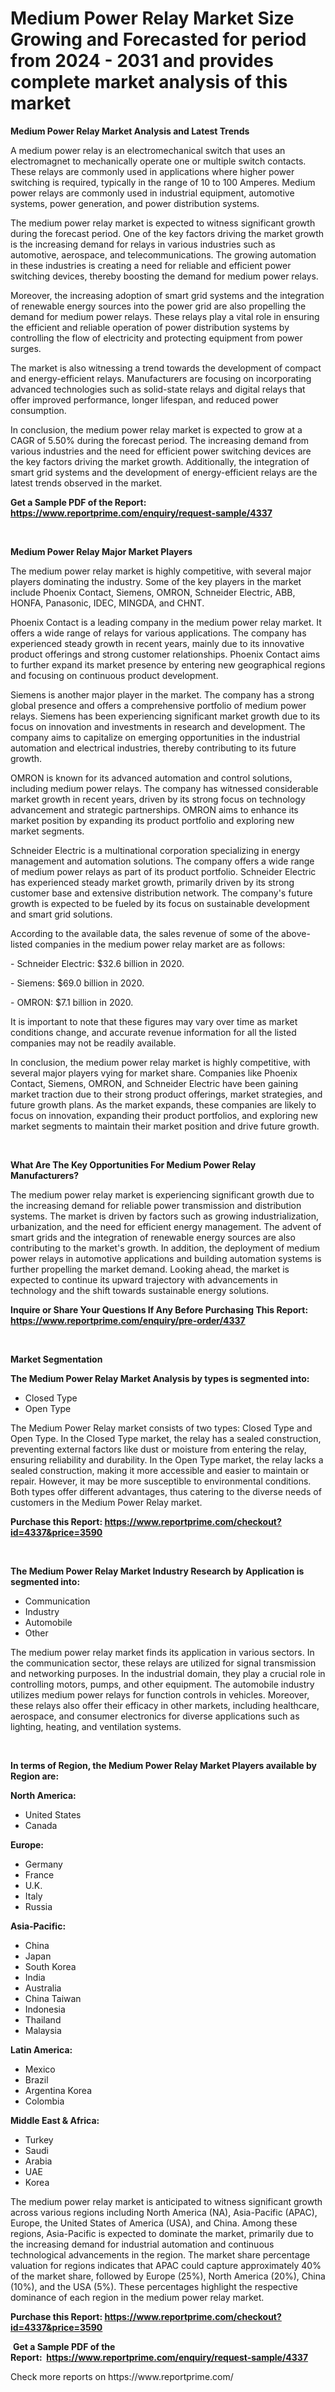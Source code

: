 <p><h1>Medium Power Relay Market Size Growing and Forecasted for period from 2024 - 2031 and provides complete market analysis of this market</h1></p><p><strong>Medium Power Relay Market Analysis and Latest Trends</strong></p>
<p><p>A medium power relay is an electromechanical switch that uses an electromagnet to mechanically operate one or multiple switch contacts. These relays are commonly used in applications where higher power switching is required, typically in the range of 10 to 100 Amperes. Medium power relays are commonly used in industrial equipment, automotive systems, power generation, and power distribution systems.</p><p>The medium power relay market is expected to witness significant growth during the forecast period. One of the key factors driving the market growth is the increasing demand for relays in various industries such as automotive, aerospace, and telecommunications. The growing automation in these industries is creating a need for reliable and efficient power switching devices, thereby boosting the demand for medium power relays.</p><p>Moreover, the increasing adoption of smart grid systems and the integration of renewable energy sources into the power grid are also propelling the demand for medium power relays. These relays play a vital role in ensuring the efficient and reliable operation of power distribution systems by controlling the flow of electricity and protecting equipment from power surges.</p><p>The market is also witnessing a trend towards the development of compact and energy-efficient relays. Manufacturers are focusing on incorporating advanced technologies such as solid-state relays and digital relays that offer improved performance, longer lifespan, and reduced power consumption.</p><p>In conclusion, the medium power relay market is expected to grow at a CAGR of 5.50% during the forecast period. The increasing demand from various industries and the need for efficient power switching devices are the key factors driving the market growth. Additionally, the integration of smart grid systems and the development of energy-efficient relays are the latest trends observed in the market.</p></p>
<p><strong>Get a Sample PDF of the Report:&nbsp; <a href="https://www.reportprime.com/enquiry/request-sample/4337">https://www.reportprime.com/enquiry/request-sample/4337</a></strong></p>
<p>&nbsp;</p>
<p><strong>Medium Power Relay Major Market Players</strong></p>
<p><p>The medium power relay market is highly competitive, with several major players dominating the industry. Some of the key players in the market include Phoenix Contact, Siemens, OMRON, Schneider Electric, ABB, HONFA, Panasonic, IDEC, MINGDA, and CHNT.</p><p>Phoenix Contact is a leading company in the medium power relay market. It offers a wide range of relays for various applications. The company has experienced steady growth in recent years, mainly due to its innovative product offerings and strong customer relationships. Phoenix Contact aims to further expand its market presence by entering new geographical regions and focusing on continuous product development.</p><p>Siemens is another major player in the market. The company has a strong global presence and offers a comprehensive portfolio of medium power relays. Siemens has been experiencing significant market growth due to its focus on innovation and investments in research and development. The company aims to capitalize on emerging opportunities in the industrial automation and electrical industries, thereby contributing to its future growth.</p><p>OMRON is known for its advanced automation and control solutions, including medium power relays. The company has witnessed considerable market growth in recent years, driven by its strong focus on technology advancement and strategic partnerships. OMRON aims to enhance its market position by expanding its product portfolio and exploring new market segments.</p><p>Schneider Electric is a multinational corporation specializing in energy management and automation solutions. The company offers a wide range of medium power relays as part of its product portfolio. Schneider Electric has experienced steady market growth, primarily driven by its strong customer base and extensive distribution network. The company's future growth is expected to be fueled by its focus on sustainable development and smart grid solutions.</p><p>According to the available data, the sales revenue of some of the above-listed companies in the medium power relay market are as follows:</p><p>- Schneider Electric: $32.6 billion in 2020.</p><p>- Siemens: $69.0 billion in 2020.</p><p>- OMRON: $7.1 billion in 2020.</p><p>It is important to note that these figures may vary over time as market conditions change, and accurate revenue information for all the listed companies may not be readily available.</p><p>In conclusion, the medium power relay market is highly competitive, with several major players vying for market share. Companies like Phoenix Contact, Siemens, OMRON, and Schneider Electric have been gaining market traction due to their strong product offerings, market strategies, and future growth plans. As the market expands, these companies are likely to focus on innovation, expanding their product portfolios, and exploring new market segments to maintain their market position and drive future growth.</p></p>
<p>&nbsp;</p>
<p><strong>What Are The Key Opportunities For Medium Power Relay Manufacturers?</strong></p>
<p><p>The medium power relay market is experiencing significant growth due to the increasing demand for reliable power transmission and distribution systems. The market is driven by factors such as growing industrialization, urbanization, and the need for efficient energy management. The advent of smart grids and the integration of renewable energy sources are also contributing to the market's growth. In addition, the deployment of medium power relays in automotive applications and building automation systems is further propelling the market demand. Looking ahead, the market is expected to continue its upward trajectory with advancements in technology and the shift towards sustainable energy solutions.</p></p>
<p><strong>Inquire or Share Your Questions If Any Before Purchasing This Report: <a href="https://www.reportprime.com/enquiry/pre-order/4337">https://www.reportprime.com/enquiry/pre-order/4337</a></strong></p>
<p>&nbsp;</p>
<p><strong>Market Segmentation</strong></p>
<p><strong>The Medium Power Relay Market Analysis by types is segmented into:</strong></p>
<p><ul><li>Closed Type</li><li>Open Type</li></ul></p>
<p><p>The Medium Power Relay market consists of two types: Closed Type and Open Type. In the Closed Type market, the relay has a sealed construction, preventing external factors like dust or moisture from entering the relay, ensuring reliability and durability. In the Open Type market, the relay lacks a sealed construction, making it more accessible and easier to maintain or repair. However, it may be more susceptible to environmental conditions. Both types offer different advantages, thus catering to the diverse needs of customers in the Medium Power Relay market.</p></p>
<p><strong>Purchase this Report:&nbsp;<a href="https://www.reportprime.com/checkout?id=4337&price=3590">https://www.reportprime.com/checkout?id=4337&price=3590</a></strong></p>
<p>&nbsp;</p>
<p><strong>The Medium Power Relay Market Industry Research by Application is segmented into:</strong></p>
<p><ul><li>Communication</li><li>Industry</li><li>Automobile</li><li>Other</li></ul></p>
<p><p>The medium power relay market finds its application in various sectors. In the communication sector, these relays are utilized for signal transmission and networking purposes. In the industrial domain, they play a crucial role in controlling motors, pumps, and other equipment. The automobile industry utilizes medium power relays for function controls in vehicles. Moreover, these relays also offer their efficacy in other markets, including healthcare, aerospace, and consumer electronics for diverse applications such as lighting, heating, and ventilation systems.</p></p>
<p>&nbsp;</p>
<p><strong>In terms of Region, the Medium Power Relay Market Players available by Region are:</strong></p>
<p>
    <p> <strong> North America: </strong>
        <ul>
            <li>United States</li>
            <li>Canada</li>
        </ul>
        </p> 
    <p> <strong> Europe: </strong>
        <ul>
            <li>Germany</li>
            <li>France</li>
            <li>U.K.</li>
            <li>Italy</li>
            <li>Russia</li>
        </ul>
        </p> 
    <p> <strong> Asia-Pacific: </strong>
        <ul>
            <li>China</li>
            <li>Japan</li>
            <li>South Korea</li>
            <li>India</li>
            <li>Australia</li>
            <li>China Taiwan</li>
            <li>Indonesia</li>
            <li>Thailand</li>
            <li>Malaysia</li>
        </ul>
        </p> 
    <p> <strong> Latin America: </strong>
        <ul>
            <li>Mexico</li>
            <li>Brazil</li>
            <li>Argentina Korea</li>
            <li>Colombia</li>
        </ul>
        </p> 
    <p> <strong> Middle East & Africa: </strong>
        <ul>
            <li>Turkey</li>
            <li>Saudi</li>
            <li>Arabia</li>
            <li>UAE</li>
            <li>Korea</li>
        </ul>
    </p>
    </p>
<p><p>The medium power relay market is anticipated to witness significant growth across various regions including North America (NA), Asia-Pacific (APAC), Europe, the United States of America (USA), and China. Among these regions, Asia-Pacific is expected to dominate the market, primarily due to the increasing demand for industrial automation and continuous technological advancements in the region. The market share percentage valuation for regions indicates that APAC could capture approximately 40% of the market share, followed by Europe (25%), North America (20%), China (10%), and the USA (5%). These percentages highlight the respective dominance of each region in the medium power relay market.</p></p>
<p><strong>Purchase this Report: <a href="https://www.reportprime.com/checkout?id=4337&price=3590">https://www.reportprime.com/checkout?id=4337&price=3590</a></strong></p>
<p>&nbsp;<strong>Get a Sample PDF of the Report:&nbsp;&nbsp;<a href="https://www.reportprime.com/enquiry/request-sample/4337">https://www.reportprime.com/enquiry/request-sample/4337</a></strong></p>
<p><strong></strong></p>
<p>Check more reports on https://www.reportprime.com/</p>